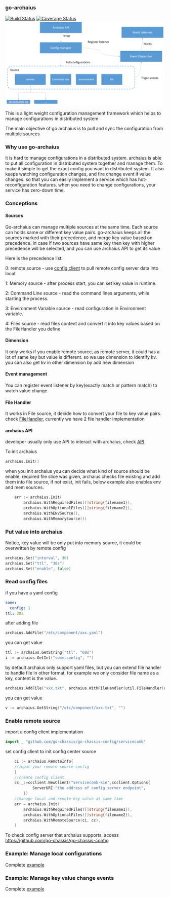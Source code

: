### go-archaius
[![Build Status](https://travis-ci.org/go-chassis/go-archaius.svg?branch=master)](https://travis-ci.org/go-chassis/go-archaius)
[![Coverage Status](https://coveralls.io/repos/github/go-chassis/go-archaius/badge.svg)](https://coveralls.io/github/go-chassis/go-archaius)
![](arch.PNG)

This is a light weight configuration management framework 
which helps to manage configurations in distributed system

The main objective of go archaius is to pull and sync the configuration from multiple sources 

### Why use go-archaius
it is hard to manage configurations in a distributed system. 
archaius is able to put all configuration in distributed system together and manage them.
To make it simple to get the exact config you want in distributed system.
It also keeps watching configuration changes, and fire change event if value changes. 
so that you can easily implement a service 
which has hot-reconfiguration features. 
when you need to change configurations, your service has zero-down time.

### Conceptions 
#### Sources
Go-archaius can manage multiple sources at the same time.
Each source can holds same or different key value pairs. go-archaius keeps all 
the sources marked with their precedence, and merge key value based on precedence. 
in case if two sources have same key then key with higher precedence will be selected, 
and you can use archaius API to get its value

Here is the precedence list:

0: remote source - use [config client](https://github.com/go-chassis/go-chassis-config) to pull remote config server data into local

1: Memory source - after process start, you can set key value in runtime.

2: Command Line source - read the command lines arguments, while starting the process.

3: Environment Variable source - read configuration in Environment variable.

4: Files source - read files content and convert it into key values based on the FileHandler you define

#### Dimension
It only works if you enable remote source, as remote server, 
it could has a lot of same key but value is different. so we use dimension to 
identify kv.  you can also get kv in other dimension by add new dimension

#### Event management
You can register event listener by key(exactly match or pattern match) to watch value change.

#### File Handler
It works in File source, it decide how to convert your file to key value pairs. 
check [FileHandler](source/util/file_handler.go), 
currently we have 2 file handler implementation

#### archaius API
developer usually only use API to interact with archaius, check [API](archaius.go).

To init archaius 
```go
archaius.Init()
```
when you init archaius you can decide what kind of source should be enable, 
required file slice was given, archaius checks file existing and add them into file source, if not exist, init fails, 
below example also enables env and mem sources.
```go
	err := archaius.Init(
		archaius.WithRequiredFiles([]string{filename1}),
		archaius.WithOptionalFiles([]string{filename2}),
		archaius.WithENVSource(),
		archaius.WithMemorySource())
```

### Put value into archaius
Notice, key value will be only put into memory source, it could be overwritten by remote config
```go
archaius.Set("interval", 30)
archaius.Set("ttl", "30s")
archaius.Set("enable", false)
```

### Read config files
if you have a yaml config
```yaml
some:
  config: 1
ttl: 30s
```
after adding file
```go
archaius.AddFile("/etc/component/xxx.yaml")
```

you can get value 

```go
ttl := archaius.GetString("ttl", "60s")
i := archaius.GetInt("some.config", "")
```

by default archaius only support yaml files, but you can extend file handler to handle file in other format,
for example we only consider file name as a key, content is the value.
```go
archaius.AddFile("xxx.txt", archaius.WithFileHandler(util.FileHandler(util.UseFileNameAsKeyContentAsValue))
```

you can get value 
```go
v := archaius.GetString("/etc/component/xxx.txt", "")
```

### Enable remote source
import a config client implementation
```go
import _ "github.com/go-chassis/go-chassis-config/servicecomb"
```
set config client to init config center source
```go
	ci := archaius.RemoteInfo{
	//input your remote source config
	}
	//create config client 
	cc,_:=ccclient.NewClient("servicecomb-kie",ccclient.Options{
    		ServerURI:"the address of config server endpoint",
    	})
	//manage local and remote key value at same time
	err = archaius.Init(
		archaius.WithRequiredFiles([]string{filename1}),
		archaius.WithOptionalFiles([]string{filename2}),
		archaius.WithRemoteSource(ci, cc),
	)
```

To check config server that archaius supports, 
access https://github.com/go-chassis/go-chassis-config

### Example: Manage local configurations 
Complete [example](https://github.com/go-chassis/go-archaius/tree/master/examples/file)

### Example: Manage key value change events
Complete [example](https://github.com/go-chassis/go-archaius/tree/master/examples/event)

